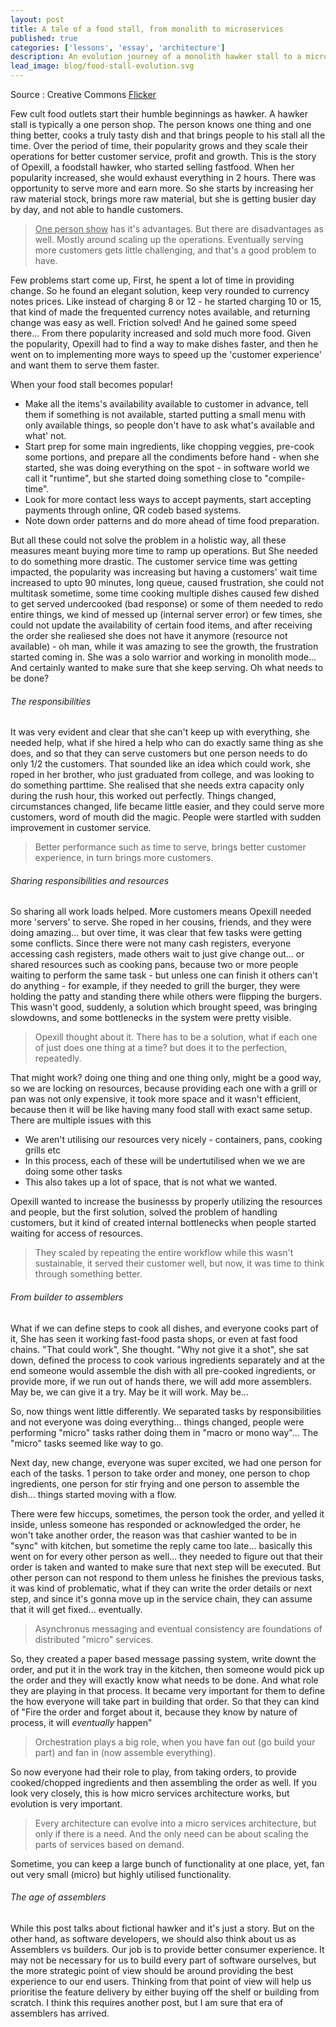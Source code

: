 ```yaml
---
layout: post
title: A tale of a food stall, from monolith to microservices
published: true
categories: ['lessons', 'essay', 'architecture']
description: An evolution journey of a monolith hawker stall to a micro-services enabled restaurant.
lead_image: blog/food-stall-evolution.svg
---
```

<div class="footnote">
Source : Creative Commons <a href="https://www.flickr.com/photos/25802865@N08/12826250854" width="100%" height="100%"> Flicker </a>
<p/>
</div>

Few cult food outlets start their humble beginnings as hawker. A hawker stall is typically a one person shop. The person knows one thing and one thing better, cooks a truly tasty dish and that brings people to his stall all the time. Over the period of time, their popularity grows and they scale their operations for better customer service, profit and growth. This is the story of Opexill, a foodstall hawker, who started selling fastfood. When her popularity increased, she would exhaust everything in 2 hours. There was opportunity to serve more and earn more. So she starts by increasing her raw material stock, brings more raw material, but she is getting busier day by day, and not able to handle customers. 

> <u>One person show</u> has it's advantages. But there are disadvantages as well. Mostly around scaling up the operations. Eventually serving more customers gets little challenging, and that's a good problem to have.

Few problems start come up, First, he spent a lot of time in providing change. So he found an elegant solution, keep very rounded to currency notes prices. Like instead of charging 8 or 12 - he started charging 10 or 15, that kind of made the frequented currency notes available, and returning change was easy as well. Friction solved! And he gained some speed there... From there popularity increased and sold much more food. Given the popularity, Opexill had to find a way to make dishes faster, and then he went on to implementing more ways to speed up the 'customer experience' and want them to serve them faster.

 When your food stall becomes popular!

* Make all the items's availability available to customer in advance, tell them if something is not available, started putting a small menu with only available things, so people don't have to ask what's available and what' not.
* Start prep for some main ingredients, like chopping veggies, pre-cook some portions, and prepare all the condiments before hand - when she started, she was doing everything on the spot - in software world we call it "runtime", but she started doing something close to "compile-time".
* Look for more contact less ways to accept payments, start accepting payments through online, QR codeb based systems.
* Note down order patterns and do more ahead of time food preparation.

But all these could not solve the problem in a holistic way, all these measures meant buying more time to ramp up operations. But She needed to do something more drastic. The customer service time was getting impacted, the popularity was increasing but having a customers' wait time increased to upto 90 minutes, long queue, caused frustration, she could not multitask sometime, some time cooking multiple dishes caused few dished to get served undercooked (bad response) or some of them needed to redo entire things, we kind of messed up (internal server error) or few times, she could not update the availability of certain food items, and after receiving the order she realiesed she does not have it anymore (resource not available) - oh man, while it was amazing to see the growth, the frustration started coming in. She was a solo warrior and working in monolith mode... And certainly wanted to make sure that she keep serving. Oh what needs to be done?

###### The responsibilities

It was very evident and clear that she can't keep up with everything, she needed help, what if she hired a help who can do exactly same thing as she does, and so that they can serve customers but one person needs to do only 1/2 the customers. That sounded like an idea which could work, she roped in her brother, who just graduated from college, and was looking to do something parttime. She realised that she needs extra capacity only during the rush hour, this worked out perfectly. Things changed, circumstances changed, life became little easier, and they could serve more customers, word of mouth did the magic. People were startled with sudden improvement in customer service. 

> Better performance such as time to serve, brings better customer experience, in turn brings more customers.

###### Sharing responsibilities and resources

So sharing all work loads helped. More customers means Opexill needed more 'servers' to serve. She roped in her cousins, friends, and they were doing amazing... but over time, it was clear that few tasks were getting some conflicts. Since there were not many cash registers, everyone accessing cash registers, made others wait to just give change out... or shared resources such as cooking pans, because two or more people waiting to perform the same task - but unless one can finish it others can't do anything - for example, if they needed to grill the burger, they were holding the patty and standing there while others were flipping the burgers. This wasn't good, suddenly, a solution which brought speed, was bringing slowdowns, and some bottlenecks in the system were pretty visible.

> Opexill thought about it. There has to be a solution, what if each one of just does one thing at a time? but does it to the perfection, repeatedly. 

That might work? doing one thing and one thing only, might be a good way, so we are locking on resources, because providing each one with a grill or pan was not only expensive, it took more space and it wasn't efficient, because then it will be like having many food stall with exact same setup. There are multiple issues with this

* We aren't utilising our resources very nicely - containers, pans, cooking grills etc
* In this process, each of these will be undertutilised when we we are doing some other tasks
* This also takes up a lot of space, that is not what we wanted.

Opexill wanted to increase the businesss by properly utilizing the resources and people, but the first solution, solved the problem of handling customers, but it kind of created internal bottlenecks when people started waiting for access of resources.

> They scaled by repeating the entire workflow while this wasn't sustainable, it served their customer well, but now, it was time to think through something better.

###### From builder to assemblers

What if we can define steps to cook all dishes, and everyone cooks part of it, She has seen it working fast-food pasta shops, or even at fast food chains. "That could work", She thought. "Why not give it a shot", she sat down, defined the process to cook various ingredients separately and at the end someone would assemble the dish with all pre-cooked ingredients, or provide more, if we run out of hands there, we will add more assemblers. May be, we can give it a try. May be it will work. May be...

So, now things went little differently. We separated tasks by responsibilities and not everyone was doing everything... things changed, people were performing "micro" tasks rather doing them in "macro or mono way"... The "micro" tasks seemed like way to go.

Next day, new change, everyone was super excited, we had one person for each of the tasks. 1 person to take order and money, one person to chop ingredients, one person for stir frying and one person to assemble the dish... things started moving with a flow. 


There were few hiccups, sometimes, the person took the order, and yelled it inside, unless someone has responded or acknowledged the order, he won't take another order, the reason was that cashier wanted to be in "sync" with kitchen, but sometime the reply came too late...  basically this went on for every other person as well... they needed to figure out that their order is taken and wanted to make sure that next step will be executed. But other person can not respond to them unless he finishes the previous tasks, it was kind of problematic, what if they can write the order details or next step, and since it's gonna move up in the service chain, they can assume that it will get fixed... eventually. 

> Asynchronus messaging and eventual consistency are foundations of distributed "micro" services. 

So, they created a paper based message passing system, write downt the order, and put it in the work tray in the kitchen, then someone would pick up the order and they will exactly know what needs to be done. And what role they are playing in that process. It became very important for them to define the how everyone will take part in building that order. So that they can kind of "Fire the order and forget about it, because they know by nature of process, it will _eventually_ happen"

> Orchestration plays a big role, when you have fan out (go build your part) and fan in (now assemble everything).

So now everyone had their role to play, from taking orders, to provide cooked/chopped ingredients and then assembling the order as well. If you look very closely, this is how micro services architecture works, but evolution is very important.

> Every architecture can evolve into a micro services architecture, but only if there is a need. And the only need can be about scaling the parts of services based on demand.

Sometime, you can keep a large bunch of functionality at one place, yet, fan out very small (micro) but highly utilised functionality.


###### The age of assemblers

While this post talks about fictional hawker and it's just a story. But on the other hand, as software developers, we should also think about us as Assemblers vs builders. Our job is to provide better consumer experience. It may not be necessary for us to build every part of software ourselves, but the more strategic point of view should be around providing the best experience to our end users. Thinking from that point of view will help us prioritise the feature delivery by either buying off the shelf or building from scratch. I think this requires another post, but I am sure that era of assemblers has arrived.

